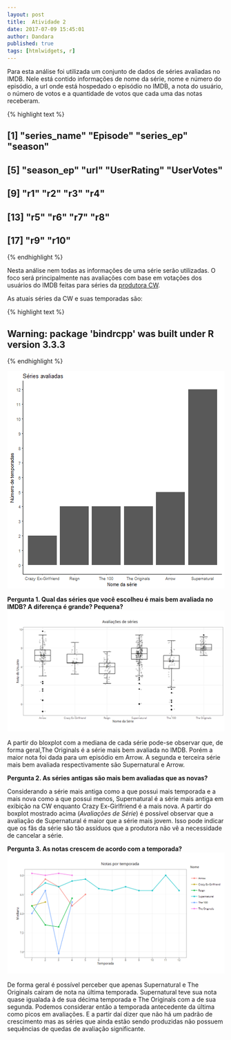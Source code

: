 ```yaml
---
layout: post
title:  Atividade 2
date: 2017-07-09 15:45:01
author: Dandara
published: true
tags: [htmlwidgets, r]
---
```






Para esta análise foi utilizada um conjunto de dados de séries avaliadas no IMDB. Nele está contido informações de nome da série, nome e número do episódio, a url onde está hospedado o episódio no IMDB, a nota do usuário, o número de votos e a quantidade de votos que cada uma das notas receberam.

{% highlight text %}
##  [1] "series_name" "Episode"     "series_ep"   "season"     
##  [5] "season_ep"   "url"         "UserRating"  "UserVotes"  
##  [9] "r1"          "r2"          "r3"          "r4"         
## [13] "r5"          "r6"          "r7"          "r8"         
## [17] "r9"          "r10"
{% endhighlight %}
    
Nesta análise nem todas as informações de uma série serão utilizadas. O foco será principalmente nas avaliações com base em votações dos usuários do IMDB feitas para séries da [produtora CW](https://en.wikipedia.org/wiki/The_CW).


As atuais séries da CW e suas temporadas são:


{% highlight text %}
## Warning: package 'bindrcpp' was built under R version 3.3.3
{% endhighlight %}

![plot of chunk unnamed-chunk-3](/figure/source/segunda-postagem/2017-07-07-segundo-post/unnamed-chunk-3-1.png)

**Pergunta 1. Qual das séries que você escolheu é mais bem avaliada no IMDB? A diferença é grande? Pequena?**
![plot of chunk unnamed-chunk-4](/figure/source/segunda-postagem/2017-07-07-segundo-post/unnamed-chunk-4-1.png)

A partir do bloxplot com a mediana de cada série pode-se observar que, de forma geral,The Originals é a série mais bem avaliada no IMDB. Porém a maior nota foi dada para um episódio em Arrow. A segunda e terceira série mais bem avaliada respectivamente são Supernatural e Arrow.

**Pergunta 2. As séries antigas são mais bem avaliadas que as novas?**

Considerando a série mais antiga como a que possui mais temporada e a mais nova como a que possui menos, Supernatural é a série mais antiga em exibição na CW enquanto Crazy Ex-Girlfriend é a mais nova. A partir do boxplot mostrado acima (*Avaliações de Série*) é possível observar que a avaliação de Supernatural é maior que a série mais jovem. Isso pode indicar que os fãs da série são tão assíduos que a produtora não vê a necessidade de cancelar a série. 

**Pergunta 3. As notas crescem de acordo com a temporada?**
![plot of chunk unnamed-chunk-5](/figure/source/segunda-postagem/2017-07-07-segundo-post/unnamed-chunk-5-1.png)

De forma geral é possível perceber que apenas Supernatural e The Originals caíram de nota na última temporada. Supernatural teve sua nota quase igualada à de sua décima temporada e The Originals com a de sua segunda. Podemos considerar então a temporada antecedente da última como picos em avaliações. E a partir daí dizer que não há um padrão de crescimento mas as séries que ainda estão sendo produzidas não possuem sequências de quedas de avaliação significante.
